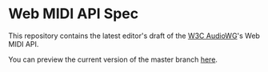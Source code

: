 # Web MIDI API Spec

This repository contains the latest editor's draft of the [W3C AudioWG](http://www.w3.org/2011/audio/)'s Web MIDI API.

You can preview the current version of the master branch [here](http://htmlpreview.github.com/?https://raw.github.com/WebAudio/web-midi-api/master/specification.html).
